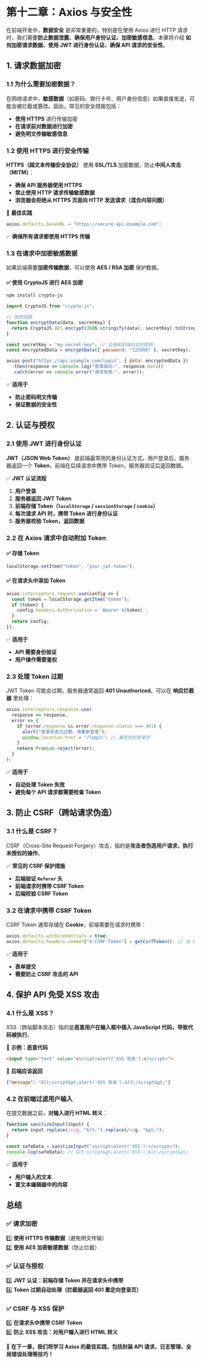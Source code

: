 # **第十二章：Axios 与安全性**

在前端开发中，**数据安全** 是非常重要的，特别是在使用 Axios 进行 HTTP 请求时，我们需要**防止数据泄露、确保用户身份认证、加密敏感信息**。本章将介绍 **如何加密请求数据、使用 JWT 进行身份认证、确保 API 请求的安全性**。

## **1. 请求数据加密**

### **1.1 为什么需要加密数据？**

在网络请求中，**敏感数据**（如密码、银行卡号、用户身份信息）如果直接发送，可能会被拦截或篡改。因此，常见的安全措施包括：

- **使用 HTTPS** 进行传输加密
- **在请求前对数据进行加密**
- **避免明文传输敏感信息**

### **1.2 使用 HTTPS 进行安全传输**

**HTTPS（超文本传输安全协议）** 使用 **SSL/TLS** 加密数据，防止**中间人攻击（MITM）**：

- **确保 API 服务器使用 HTTPS**
- **禁止使用 HTTP 请求传输敏感数据**
- **浏览器会拒绝从 HTTPS 页面向 HTTP 发送请求（混合内容问题）**

🚀 **最佳实践**

```javascript
axios.defaults.baseURL = "https://secure-api.example.com";
```

✅ **确保所有请求都使用 HTTPS 传输**

### **1.3 在请求中加密敏感数据**

如果后端需要**加密传输数据**，可以使用 **AES / RSA 加密** 保护数据。

#### **✅ 使用 CryptoJS 进行 AES 加密**

```bash
npm install crypto-js
```

```javascript
import CryptoJS from "crypto-js";

// 加密函数
function encryptData(data, secretKey) {
  return CryptoJS.AES.encrypt(JSON.stringify(data), secretKey).toString();
}

const secretKey = "my-secret-key"; // 后端和前端约定的密钥
const encryptedData = encryptData({ password: "123456" }, secretKey);

axios.post("https://api.example.com/login", { data: encryptedData })
  .then(response => console.log("登录成功:", response.data))
  .catch(error => console.error("请求失败:", error));
```

✅ **适用于**

- **防止密码明文传输**
- **保证数据的安全性**

## **2. 认证与授权**

### **2.1 使用 JWT 进行身份认证**

**JWT（JSON Web Token）** 是前端最常用的身份认证方式。用户登录后，服务器返回一个 **Token**，前端在后续请求中携带 Token，服务器验证后返回数据。

✅ **JWT 认证流程**

1. **用户登录**
2. **服务器返回 JWT Token**
3. **前端存储 Token（`localStorage` / `sessionStorage` / `cookie`）**
4. **每次请求 API 时，携带 Token 进行身份认证**
5. **服务器校验 Token，返回数据**

### **2.2 在 Axios 请求中自动附加 Token**

#### **✅ 存储 Token**

```javascript
localStorage.setItem("token", "your-jwt-token");
```

#### **✅ 在请求头中添加 Token**

```javascript
axios.interceptors.request.use(config => {
  const token = localStorage.getItem("token");
  if (token) {
    config.headers.Authorization = `Bearer ${token}`;
  }
  return config;
});
```

✅ **适用于**

- **API 需要身份验证**
- **用户操作需要鉴权**

### **2.3 处理 Token 过期**

JWT Token 可能会过期，服务器通常返回 **401 Unauthorized**。可以在 **响应拦截器** 里处理：

```javascript
axios.interceptors.response.use(
  response => response,
  error => {
    if (error.response && error.response.status === 401) {
      alert("登录状态已过期，请重新登录");
      window.location.href = "/login"; // 重定向到登录页
    }
    return Promise.reject(error);
  }
);
```

✅ **适用于**

- **自动处理 Token 失效**
- **避免每个 API 请求都需要检查 Token**

## **3. 防止 CSRF（跨站请求伪造）**

### **3.1 什么是 CSRF？**

CSRF（Cross-Site Request Forgery）攻击，指的是**攻击者伪造用户请求，执行未授权的操作**。

✅ **常见的 CSRF 保护措施**

- **后端验证 `Referer` 头**
- **前端请求时携带 CSRF Token**
- **后端校验 CSRF Token**

### **3.2 在请求中携带 CSRF Token**

CSRF Token 通常存储在 **Cookie**，前端需要在请求时携带：

```javascript
axios.defaults.withCredentials = true;
axios.defaults.headers.common["X-CSRF-Token"] = getCsrfToken(); // 从 Cookie 读取 Token
```

✅ **适用于**

- **表单提交**
- **需要防止 CSRF 攻击的 API**

## **4. 保护 API 免受 XSS 攻击**

### **4.1 什么是 XSS？**

XSS（跨站脚本攻击）指的是**恶意用户在输入框中插入 JavaScript 代码，导致代码被执行**。

🚀 **示例：恶意代码**

```html
<input type="text" value="<script>alert('XSS 攻击');</script>">
```

🚀 **后端应该返回**

```json
{"message": "&lt;script&gt;alert('XSS 攻击');&lt;/script&gt;"}
```

### **4.2 在前端过滤用户输入**

在提交数据之前，**对输入进行 HTML 转义**：

```javascript
function sanitizeInput(input) {
  return input.replace(/</g, "&lt;").replace(/>/g, "&gt;");
}

const safeData = sanitizeInput("<script>alert('XSS');</script>");
console.log(safeData); // &lt;script&gt;alert('XSS');&lt;/script&gt;
```

✅ **适用于**

- **用户输入的文本**
- **富文本编辑器中的内容**

## **总结**

### **✅ 请求加密**

1️⃣ **使用 HTTPS 传输数据**（避免明文传输）  
2️⃣ **使用 AES 加密敏感数据**（防止拦截）  

### **✅ 认证与授权**

3️⃣ **JWT 认证：前端存储 Token 并在请求头中携带**  
4️⃣ **Token 过期自动处理（拦截器返回 401 重定向登录页）**  

### **✅ CSRF 与 XSS 保护**

5️⃣ **在请求头中携带 CSRF Token**  
6️⃣ **防止 XSS 攻击：对用户输入进行 HTML 转义**  

🚀 **在下一章，我们将学习 Axios 的最佳实践，包括封装 API 请求、日志管理、全局错误处理等技巧！**
